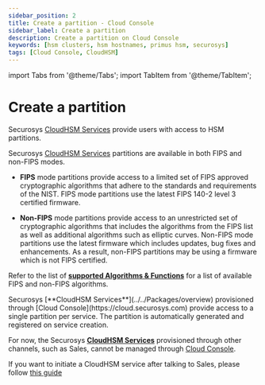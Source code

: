 ```yaml
---
sidebar_position: 2
title: Create a partition - Cloud Console
sidebar_label: Create a partition
description: Create a partition on Cloud Console
keywords: [hsm clusters, hsm hostnames, primus hsm, securosys]
tags: [Cloud Console, CloudHSM]
---
```


import Tabs from '@theme/Tabs';
import TabItem from '@theme/TabItem';

# Create a partition

Securosys [CloudHSM Services](../../Packages/overview) provide users with access to HSM partitions.

Securosys [CloudHSM Services](../../Packages/overview) partitions are available in both FIPS and non-FIPS modes.

- **FIPS** mode partitions provide access to a limited set of FIPS approved cryptographic algorithms that adhere to the standards and requirements of the NIST. FIPS mode partitions use the latest FIPS 140-2 level 3 certified firmware.

- **Non-FIPS** mode partitions provide access to an unrestricted set of cryptographic algorithms that includes the algorithms from the FIPS list as well as additional algorithms such as elliptic curves. Non-FIPS mode partitions use the latest firmware which includes updates, bug fixes and enhancements. As a result, non-FIPS partitions may be using a firmware which is not FIPS certified.

Refer to the list of [**supported Algorithms & Functions**](../../Overview/Supported_Algorithms_and_Functions)  for a list of available FIPS and non-FIPS algorithms.

<Tabs groupId="partition-channel">
<TabItem value="cloudconsole" label="Cloud Console" default>
Securosys [**CloudHSM Services**](../../Packages/overview) provisioned through [Cloud Console](https://cloud.securosys.com) provide access to a single partition per service. The partition is automatically generated and registered on service creation.

</TabItem>
<TabItem value="offline" label="Offline">

For now, the Securosys [**CloudHSM Services**](../../Packages/overview) provisioned through other channels, such as Sales, cannot be managed through [Cloud Console](https://cloud.securosys.com).

If you want to initiate a CloudHSM service after talking to Sales, please follow [this guide](../../GettingStarted/activation_process)

</TabItem>
</Tabs>
